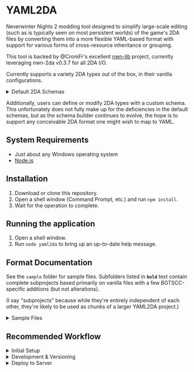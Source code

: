 # YAML2DA
Neverwinter Nights 2 modding tool designed to simplify large-scale editing (such as is typically seen on most persistent worlds) of the game's 2DA files by converting them into a more flexible YAML-based format with support for various forms of cross-resource inheritance or grouping.

This tool is backed by @CromFr's excellent [nwn-lib](https://gitlab.com/CromFr/nwn-lib-rs) project, currently leveraging nwn-2da v0.3.7 for all 2DA I/O.

Currently supports a variety 2DA types out of the box, in their vanilla configurations.

<details>

<summary>Default 2DA Schemas</summary>

(Italics denote 2DA types which have default schemas written, but are disabled by default.)

- accessories
- *accessories_cat*
- *actions*
- ambientMusic
- ambientSound
- ammunitionTypes
- appearance
- appearancesndset
- areaeffects
- armor
- armorrulestats
- *armorvisualdata*
- backgrounds 
- baseitems
- *bodybag*
- *capart*
- *categories*
- *catype*
- *chargenClothes*
- classes
- cls_atk_*
- cls_bfeat_*
- cls_bsplvl_*
- cls_feat_*
- cls_savthr_*
- cls_spgn_*
- cls_spkn_*
- *combatmodes*
- *container_preference*
- *creaturesize*
- *creaturespeed*
- *cursors*
- *damagehitvisual*
- *damagelevels*
- *damagereductins*(sic)
- *defaultacsounds*
- disease
- domains
- doortypes
- effecticons
- feat
- genericdoors
- hen_companion
- hen_familiar
- itempropdef
- nwn2_deities
- packages
- placeableobjsnds
- placeables
- poison
- polymorph
- race_feat_*
- racialsubtypes
- racialtypes
- skills
- sneakfeats (defined by xp_dae plugin)
- sneakgroups (defined by xp_dae plugin)
- spells
- tailmodel
- traps
- vfx_persistent
- visualeffects
- weaponsounds
- wingmodel

</details>

Additionally, users can define or modify 2DA types with a custom schema. This unfortunately does not fully make up for the deficiencies in the default schemas, but as the schema builder continues to evolve, the hope is to support any conceivable 2DA format one might wish to map to YAML.

## System Requirements
- Just about any Windows operating system
- [Node.js](https://nodejs.org/en)

## Installation
1. Download or clone this repository.
2. Open a shell window (Command Prompt, etc.) and run `npm install`.
3. Wait for the operation to complete.

## Running the application
1. Open a shell window.
2. Run `node yaml2da` to bring up an up-to-date help message.

## Format Documentation
See the `sample` folder for sample files. Subfolders listed in **`bold`** text contain complete subprojects based primarily on vanilla files with a few BGTSCC-specific additions (but not alterations). 

(I say "subprojects" because while they're entirely independent of each other, they're likely to be used as chunks of a larger YAML2DA project.)

<details>

<summary>Sample Files</summary>

- `cls_feat_caval.yml` is a handcrafted, annotated sample containing example uses of all YAML2DA features for the `cls_feat` type.
- `race_feat_aasim.yml` is likewise an annotated sample of the `race_feat` type.
- `includes/bonus_feat_fighter.yml` is a quick-and-dirty example of how to build partial feat lists for use with the `cls_feat` type's `import` field.
- `includes/universal_feats.yml` is a less-sloppy example of how to build an include for the `race_feat` type.
- `cls_feat_bloodmagus.yml` is a sample output from the `--import` flag. There are some stylistic deviations from the handcrafted Cavalier file above, but both files are legal YAML2DA feat lists and will generate 2DAs normally.
- `schema/bgcraft_herbs.yml` is an annotated sample of a single-schema file.
- `includes/ethereal_herb.yml` is a quick-and-dirty example of an include for the custom schema defined in `schema/bgcraft_herbs.yml`.
- `stonewort.yml` is an annotated sample of the custom schema defined in `schema/bgcraft_herbs.yml`.
- `cls_skill_battlerager.yml` is a *lightly* annotated sample of the `cls_skill` type.
- `color_calishite.yml` is likewise a lightly annotated sample of the `color` type.
- **`savingThrows`** contains an array of standard saving throw progressions, plus the progression used by BGTSCC's Phantom base class as an example of the benefits of the new `cls_savthr` schema.
- **`spellGains`** contains spell level/slot progressions for all vanilla spellcasting classes.
- **`spellsKnown`** contains spell learning progressions for all vanilla spellcasting classes.
- **`casterLevels`** contains caster level progressions for all BGTSCC PRCs, which should also suffice to cover all vanilla PRCs.
- **`baseAttackBonus`** contains the vanilla BAB progressions.
- While it's located outside the `sample` folder, the `defaultSchemas.yml` file also serves as an annotated sample of a multi-schema file.

</details>

## Recommended Workflow

<details>

<summary>Initial Setup</summary>

1. Run `node yaml2da` with the `-i` or `--import` flags on a folder containing all the 2DAs you want to import into YAML2DA. By default, an `unpacked` subfolder will be created containing the resulting YMLs, e.g. `sample/unpacked`.
    - You can also use the `-o` or `--outputFolder` options to specify a different output folder! For instance, `node yaml2da sample/packed -i -o test` will import from `sample/packed` into the `test` folder!
2. Remove all of the original 2DAs you imported from version control, if applicable. (Not retroactively, of course! There's just no need to keep committing new versions, that's all.)
3. If needed, move the unpacked 2DAs into an appropriate location (you probably don't want to accidentally pack your YMLs into a HAK, since the game can't read them anyway so the players don't need to download them!) and add them to version control.

</details>

<details>

<summary>Development & Versioning</summary>

Edit and commit the YAML files directly. ***DO NOT*** import or directly edit the 2DAs ever again: The YAML2DA formats are too feature-rich to be accurately reimported from 2DAs, and you may lose some of your work!

</details>

<details>

<summary>Deploy to Server</summary>

1. Run `node yaml2da` on the folder containing your YAML2DA project. (For instance, `node yaml2da sample` will export the sample files in this repository!) By default, a `packed` subfolder will be created containing the resulting 2DAs, e.g. `sample/packed`.
    - You can also use the `-o` or `--outputFolder` options to specify a different output folder! For instance, `node yaml2da sample -o test` will write to the `test` folder!
2. Move all of the 2DAs out of your output folder into the appropriate HAK or override folder(s) for your deployment pipeline.
3. Repack HAKs as needed.
4. Continue deployment as usual.

</details>